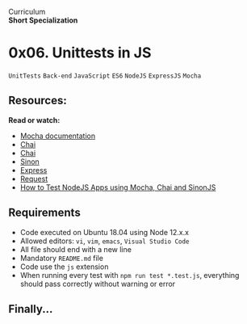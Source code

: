 Curriculum <br>
**Short Specialization** <br>

# 0x06. Unittests in JS

`UnitTests` `Back-end` `JavaScript` `ES6` `NodeJS` `ExpressJS` `Mocha`

## Resources:

**Read or watch:**

* [Mocha documentation](https://www.mochajs.org)
* [Chai](https://www.chaijs.com/api/)
* [Chai](https://www.chaijs.com)
* [Sinon](https://www.sinonjs.org)
* [Express](https://www.expressjs.com/en/guide/routing.html)
* [Request](https://www.npmjs.com/package/request)
* [How to Test NodeJS Apps using Mocha, Chai and SinonJS](https://www.digitalocean.com/community/tutorials/how-to-test-nodejs-apps-using-mocha-chai-and-sinonjs)

## Requirements

* Code executed on Ubuntu 18.04 using Node 12.x.x
* Allowed editors: `vi`, `vim`, `emacs`, `Visual Studio Code`
* All file should end with a new line
* Mandatory `README.md` file
* Code use the `js` extension
* When running every test with `npm run test *.test.js`, everything should pass correctly without warning or error

## Finally...
